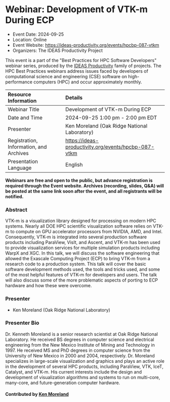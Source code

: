 # Webinar: Development of VTK-m During ECP

- Event Date: 2024-09-25
- Location: Online
- Event Website: <https://ideas-productivity.org/events/hpcbp-087-vtkm>
- Organizers: The IDEAS Productivity Project



This event is a part of the "Best Practices for HPC Software
Developers" webinar series, produced by the [IDEAS Productivity](https://ideas-productivity.org/)
family of projects. The HPC Best Practices webinars address issues faced by
developers of computational science and engineering (CSE) software on
high-performance computers (HPC) and occur approximately monthly.


Resource Information | Details
:--- | :---			   
Webinar Title | Development of VTK-m During ECP
Date and Time | 2024-09-25 1:00 pm - 2:00 pm EDT
Presenter | Ken Moreland (Oak Ridge National Laboratory)
Registration, Information, and Archives | 	<https://ideas-productivity.org/events/hpcbp-087-vtkm>
Presentation Language | English	   

**Webinars are free and open to the public, but advance registration is required through the Event website. Archives (recording, slides, Q&A) will be posted at the same link soon after the event, and all registrants will be notified.**

### Abstract

<p>VTK-m is a visualization library designed for processing on modern HPC systems. Nearly all DOE HPC scientific visualization software relies on VTK-m to compute on GPU accelerator processors from NVIDIA, AMD, and Intel. Consequently, VTK-m is integrated into several production software products including ParaView, VisIt, and Ascent, and VTK-m has been used to provide visualization services for multiple simulation products including WarpX and XGC. In this talk, we will discuss the software engineering that allowed the Exascale Computing Project (ECP) to bring VTK-m from a research code to a production system. This talk will cover the basic software development methods used, the tools and tricks used, and some of the most helpful features of VTK-m for developers and users. The talk will also discuss some of the more problematic aspects of porting to ECP hardware and how these were overcome.</p>

### Presenter

- Ken Moreland (Oak Ridge National Laboratory)

### Presenter Bio

<p>Dr. Kenneth Moreland is a senior research scientist at Oak Ridge National Laboratory. He received BS degrees in computer science and electrical engineering from the New Mexico Institute of Mining and Technology in 1997. He received MS and PhD degrees in computer science from the University of New Mexico in 2000 and 2004, respectively. Dr. Moreland specializes in large-scale visualization and graphics and plays an active role in the development of several HPC products, including ParaView, VTK, IceT, Catalyst, and VTK-m. His current interests include the design and development of visualization algorithms and systems to run on multi-core, many-core, and future-generation computer hardware.</p>

#### Contributed by [Ken Moreland](https://github.com/kmorel)


<!---
Publish: yes
Topics: software engineering, software process improvement, performance portability, software sustainability, online learning
--->
